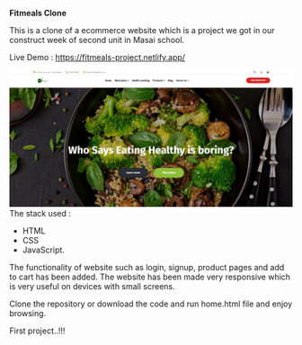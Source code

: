 **Fitmeals Clone**


This is a clone of a ecommerce website which is a project we got in our construct week of second unit in Masai school.

Live Demo : https://fitmeals-project.netlify.app/


![This is an image](img.jpeg)
The stack used :
* HTML 
* CSS
* JavaScript.

The functionality of website such as login, signup, product pages and add to cart has been added.
The website has been made very responsive which is very useful on devices with small screens.


Clone the repository or download the code and run home.html file and enjoy browsing.

First project..!!!





